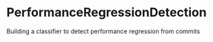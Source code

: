 # PerformanceRegressionDetection
Building a classifier to detect performance regression from commits
